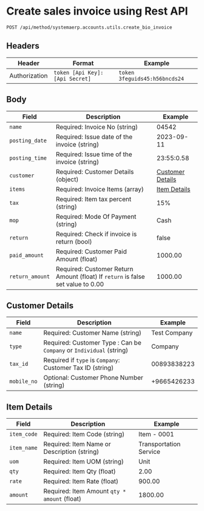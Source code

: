 # Create sales invoice using Rest API
    POST /api/method/systemaerp.accounts.utils.create_bio_invoice
  ## Headers
  |Header                |Format                          |Example                         |
|----------------|-------------------------------|-----------------------------|
|Authorization|`token [Api Key]:[Api Secret]`            |`token 3feguids45:h56bncds24`           |
  ## Body
  |Field                |Description                          |Example                         |
|----------------|-------------------------------|-----------------------------|
|`name`| Required: Invoice No (string)            |04542           |
|`posting_date`| Required: Issue date of the invoice (string)            |2023-09-11           |
|`posting_time`| Required: Issue time of the invoice (string)            |23:55:0.58           |
|`customer`| Required: Customer Details (object)           |[Customer Details](#customer-details)           |
|`items`| Required: Invoice Items (array)            |[Item Details](#item-details)         |
|`tax`| Required: Item tax percent  (string)           |15%           |
|`mop`| Required: Mode Of Payment  (string)           |Cash           |
|`return`| Required: Check if invoice is return  (bool)           |false           |
|`paid_amount`| Required: Customer Paid Amount  (float)           |1000.00          |
|`return_amount`| Required: Customer Return Amount  (float)  If `return` is false set value to 0.00         |1000.00          |


  ## Customer Details
  |Field                |Description                          |Example                         |
|----------------|-------------------------------|-----------------------------|
|`name`| Required: Customer Name (string)           |Test Company           |
|`type`| Required: Customer Type : Can be `Company` or `Individual` (string)           |Company           |
|`tax_id`| Required if `type` is `Company`: Customer Tax ID (string)           |00893838223          |
|`mobile_no`| Optional: Customer Phone Number (string)            |+9665426233           |

  ## Item Details
  |Field                |Description                          |Example                         |
|----------------|-------------------------------|-----------------------------|
|`item_code`| Required: Item Code (string)           |Item - 0001           |
|`item_name`| Required: Item Name or Description (string)           |Transportation Service           |
|`uom`| Required: Item UOM (string)           |Unit          |
|`qty`| Required: Item Qty (float)           |2.00           |
|`rate`| Required: Item Rate (float)           |900.00           |
|`amount`| Required: Item Amount `qty * amount`  (float)           |1800.00           |

